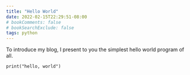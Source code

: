 ```yaml
---
title: "Hello World"
date: 2022-02-15T22:29:51-08:00
# bookComments: false
# bookSearchExclude: false
tags: python
---
```

To introduce my blog, I present to you the simplest hello world program of all.

`print("hello, world")`

